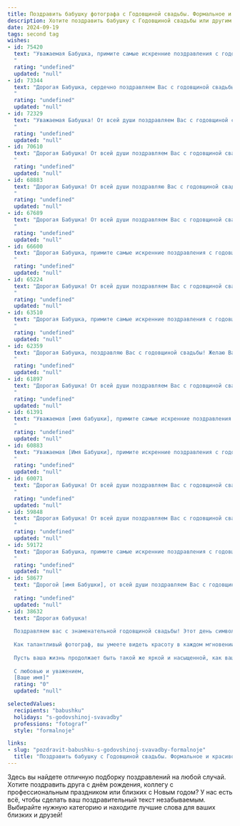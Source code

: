 ```yaml
---
title: Поздравить бабушку фотографа с Годовщиной свадьбы. Формальное и красивое
description: Хотите поздравить бабушку с Годовщиной свадьбы или другим праздником? Наш ИИ создаст незабываемое поздравление, а вы обязательно выделитесь среди других.  
date: 2024-09-19
tags: second tag
wishes:
- id: 75420
  text: "Уважаемая Бабушка, примите самые искренние поздравления с годовщиной свадьбы! Желаю вам долгих лет счастливой совместной жизни, наполненной любовью, взаимопониманием и радостью. Пусть ваша  фотография - ваша история любви - останется красивым и ярким воспоминанием для всех поколений вашей семьи.
  "
  rating: "undefined"
  updated: "null"
- id: 73344
  text: "Дорогая Бабушка, сердечно поздравляем Вас с годовщиной свадьбы! Желаем Вам долгих лет счастливой совместной жизни, наполненных любовью, теплом и гармонией. Пусть Ваша семейная история продолжает писаться яркими и светлыми страницами, а каждая фотография станет ценным напоминанием о Вашей любви и верности.
  "
  rating: "undefined"
  updated: "null"
- id: 72329
  text: "Уважаемая Бабушка! От всей души поздравляем Вас с годовщиной свадьбы! Пусть Ваш жизненный путь, пронизанный любовью и счастьем,  остается таким же ярким и вдохновляющим, как ваши прекрасные фотографии.
  "
  rating: "undefined"
  updated: "null"
- id: 70610
  text: "Дорогая Бабушка! От всей души поздравляем Вас с годовщиной свадьбы! Пусть эта важная дата напоминает Вам о долгих годах любви, верности и семейного счастья.  Желаем Вам крепкого здоровья, неиссякаемой энергии и чтобы каждый день был наполнен радостью и теплом. Пусть Ваш творческий талант фотографа продолжает дарить миру красоту и вдохновение!
  "
  rating: "undefined"
  updated: "null"
- id: 68883
  text: "Дорогая Бабушка! От всей души поздравляю Вас с годовщиной свадьбы! Желаю, чтобы ваша любовь, как ваша прекрасная фото-история, оставалась яркой и полной счастливых моментов долгие-долгие годы!
  "
  rating: "undefined"
  updated: "null"
- id: 67689
  text: "Дорогая Бабушка! От всей души поздравляем Вас с годовщиной свадьбы! Пусть ваша любовь, столь же яркая и вдохновляющая, как снимки, которые Вы создавали на протяжении долгих лет,  будет неисчерпаемым источником радости, счастья и тепла на долгие годы!
  "
  rating: "undefined"
  updated: "null"
- id: 66600
  text: "Дорогая Бабушка, примите самые искренние поздравления с годовщиной свадьбы! Пусть ваша любовь, подобно прекрасным фотографиям, которые вы создавали на протяжении многих лет, остаётся яркой и живой, а семейное счастье будет неисчерпаемым источником вдохновения и радости!
  "
  rating: "undefined"
  updated: "null"
- id: 65224
  text: "Дорогая Бабушка! От всей души поздравляем Вас с годовщиной свадьбы! Желаем Вам крепкого здоровья, семейного благополучия и долгих лет счастливой жизни, полной любви и взаимопонимания. Пусть Ваши фотографии, запечатленные Вами на протяжении многих лет, всегда напоминают о счастливых моментах и ярких событиях Вашей жизни.
  "
  rating: "undefined"
  updated: "null"
- id: 63510
  text: "Дорогая Бабушка, примите самые искренние поздравления с годовщиной свадьбы! Желаем вам долгих лет совместной жизни, наполненных любовью, счастьем и взаимным уважением. Пусть ваша фотография, как и ваша история любви, всегда будет яркой и наполненной теплыми чувствами!
  "
  rating: "undefined"
  updated: "null"
- id: 62359
  text: "Дорогая Бабушка, поздравляю Вас с годовщиной свадьбы! Желаю Вам долгих лет совместной жизни, наполненной любовью, счастьем и гармонией. Пусть Ваши фотографии, запечатленные Вами за годы жизни, по-прежнему светят теплыми воспоминаниями!
  "
  rating: "undefined"
  updated: "null"
- id: 61897
  text: "Дорогая Бабушка! От всей души поздравляем Вас с годовщиной свадьбы! Желаем Вам крепкого здоровья, семейного счастья, любви и благополучия. Пусть  фотографии, которые Вы создавали на протяжении долгих лет, всегда напоминают Вам о счастливых моментах и ярких событиях Вашей жизни.
  "
  rating: "undefined"
  updated: "null"
- id: 61391
  text: "Уважаемая [имя бабушки], примите самые искренние поздравления с годовщиной вашей свадьбы! Желаем вам, чтобы годы, проведённые вместе, были полны любви, счастья и семейного тепла. Пусть ваши сердца всегда бьются в унисон, а жизнь изобилует яркими моментами, которые вы с удовольствием будете запечатлевать на своих фотографиях.
  "
  rating: "undefined"
  updated: "null"
- id: 60883
  text: "Уважаемая [Имя Бабушки], примите искренние поздравления с годовщиной свадьбы! Желаем Вам и Вашему супругу крепкого здоровья, семейного благополучия и долгих лет счастья! Пусть ваши снимки, запечатленные объективом фотографа, всегда напоминают о любви и верности, дарованной Вам судьбой.
  "
  rating: "undefined"
  updated: "null"
- id: 60071
  text: "Дорогая Бабушка! От всей души поздравляем Вас с годовщиной свадьбы! Желаем Вам долгих лет счастливой семейной жизни, наполненных любовью, заботой и радостью. Пусть Ваш жизненный путь, как и Ваша фотокарьера, будет ярким, красочным и полным прекрасных моментов!
  "
  rating: "undefined"
  updated: "null"
- id: 59848
  text: "Дорогая Бабушка! От всей души поздравляем Вас с годовщиной свадьбы! Желаем Вам крепкого здоровья, семейного благополучия и чтобы ваши фотоальбомы всегда пестрили счастливыми моментами.
  "
  rating: "undefined"
  updated: "null"
- id: 59172
  text: "Дорогая Бабушка, примите самые искренние поздравления с годовщиной свадьбы! Желаю вам крепкого здоровья, безграничного счастья и долгих лет, полных любви и взаимопонимания. Пусть ваша семейная фотогалерея пополняется новыми прекрасными снимками, запечатлевающими ваши радостные моменты.
  "
  rating: "undefined"
  updated: "null"
- id: 58677
  text: "Дорогой [имя Бабушки], от всей души поздравляем Вас с годовщиной свадьбы! Желаем Вам, как и в день вашей свадьбы,  радости, любви и благополучия! Пусть Ваша семейная фотогалерея пополняется новыми яркими снимками, полными счастья и тепла.
  "
  rating: "undefined"
  updated: "null"
- id: 38632
  text: "Дорогая бабушка!
  
  Поздравляем вас с знаменательной годовщиной свадьбы! Этот день символизирует не только годы, наполненные нежностью и заботой друг о друге, но и историю вашей любви, запечатлённую в сердцах всех ваших близких и родных.
  
  Как талантливый фотограф, вы умеете видеть красоту в каждом мгновении, и ваша жизнь, как изумительная фотография, наполнена яркими кадрами счастья, уюта и тепла. Благодаря вашему мастерству и любви к искусству, вы навсегда запечатлели в нашей памяти самые счастливые моменты.
  
  Пусть ваша жизнь продолжает быть такой же яркой и насыщенной, как ваши фотографии. Желаем вам здоровья, счастья и ещё много лет совместного пути, полного интересных и незабываемых моментов!
  
  С любовью и уважением,
  [Ваше имя]"
  rating: "0"
  updated: "null"

selectedValues:
  recipients: "babushku"
  holidays: "s-godovshinoj-svavadby"
  professions: "fotograf"
  style: "formalnoje"

links:
- slug: "pozdravit-babushku-s-godovshinoj-svavadby-formalnoje"
  title: "Поздравить бабушку с Годовщиной свадьбы. Формальное и красивое"
---
```


Здесь вы найдете отличную подборку поздравлений на любой случай. 
Хотите поздравить друга с днём рождения, коллегу с профессиональным праздником или близких с Новым годом? У нас есть всё, чтобы сделать ваш поздравительный текст незабываемым. Выбирайте нужную категорию и находите лучшие слова для ваших близких и друзей!
